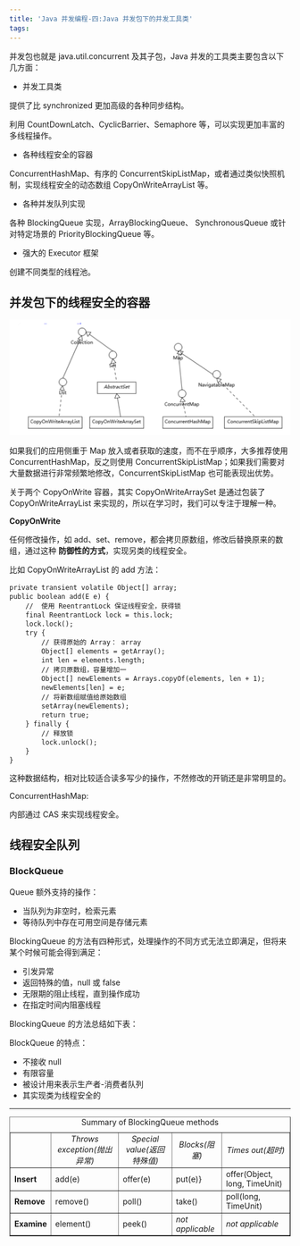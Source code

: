 ```yaml
---
title: 'Java 并发编程-四:Java 并发包下的并发工具类'
tags:
---
```



并发包也就是 java.util.concurrent 及其子包，Java 并发的工具类主要包含以下几方面：


* 并发工具类

提供了比  synchronized 更加高级的各种同步结构。

利用 CountDownLatch、CyclicBarrier、Semaphore 等，可以实现更加丰富的多线程操作。

* 各种线程安全的容器

ConcurrentHashMap、有序的 ConcurrentSkipListMap，或者通过类似快照机制，实现线程安全的动态数组 CopyOnWriteArrayList 等。

* 各种并发队列实现

各种 BlockingQueue 实现，ArrayBlockingQueue、 SynchronousQueue 或针对特定场景的 PriorityBlockingQueue 等。


* 强大的 Executor 框架

创建不同类型的线程池。




## 并发包下的线程安全的容器


![](/source/images/2020_02_12_01.png)


如果我们的应用侧重于 Map 放入或者获取的速度，而不在乎顺序，大多推荐使用 ConcurrentHashMap，反之则使用 ConcurrentSkipListMap；如果我们需要对大量数据进行非常频繁地修改，ConcurrentSkipListMap 也可能表现出优势。


关于两个 CopyOnWrite 容器，其实 CopyOnWriteArraySet 是通过包装了 CopyOnWriteArrayList 来实现的，所以在学习时，我们可以专注于理解一种。

**CopyOnWrite**


任何修改操作，如 add、set、remove，都会拷贝原数组，修改后替换原来的数组，通过这种 **防御性的方式**，实现另类的线程安全。

比如 CopyOnWriteArrayList 的 add 方法：

```
private transient volatile Object[] array;
public boolean add(E e) {
    //  使用 ReentrantLock 保证线程安全，获得锁
    final ReentrantLock lock = this.lock;
    lock.lock();
    try {
        // 获得原始的 Array： array
        Object[] elements = getArray();
        int len = elements.length;
        // 拷贝原数组，容量增加一
        Object[] newElements = Arrays.copyOf(elements, len + 1);
        newElements[len] = e;
        // 将新数组赋值给原始数组
        setArray(newElements);
        return true;
    } finally {
        // 释放锁
        lock.unlock();
    }
}
```

这种数据结构，相对比较适合读多写少的操作，不然修改的开销还是非常明显的。




ConcurrentHashMap:


内部通过 CAS 来实现线程安全。

## 线程安全队列


### BlockQueue

Queue 额外支持的操作：

* 当队列为非空时，检索元素
* 等待队列中存在可用空间是存储元素


BlockingQueue 的方法有四种形式，处理操作的不同方式无法立即满足，但将来某个时候可能会得到满足：

* 引发异常
* 返回特殊的值，null 或 false
* 无限期的阻止线程，直到操作成功
* 在指定时间内阻塞线程

BlockingQueue 的方法总结如下表：

<table BORDER CELLPADDING=3 CELLSPACING=1>
<caption>Summary of BlockingQueue methods</caption>
 <tr>
   <td></td>
   <td ALIGN=CENTER><em>Throws exception(抛出异常)</em></td>
   <td ALIGN=CENTER><em>Special value(返回特殊值)</em></td>
   <td ALIGN=CENTER><em>Blocks(阻塞)</em></td>
   <td ALIGN=CENTER><em>Times out(超时)</em></td>
 </tr>
 <tr>
   <td><b>Insert</b></td>
   <td>add(e)</td>
   <td> offer(e)</td>
   <td>put(e)}</td>
   <td>offer(Object, long, TimeUnit)</td>
 </tr>
 <tr>
   <td><b>Remove</b></td>
   <td> remove()</td>
   <td> poll()</td>
   <td>take()</td>
   <td>poll(long, TimeUnit)</td>
 </tr>
 <tr>
   <td><b>Examine</b></td>
   <td> element()</td>
   <td>peek()</td>
   <td><em>not applicable</em></td>
   <td><em>not applicable</em></td>
 </tr>


BlockQueue 的特点：

* 不接收 null
* 有限容量
* 被设计用来表示生产者-消费者队列
* 其实现类为线程安全的






-------










